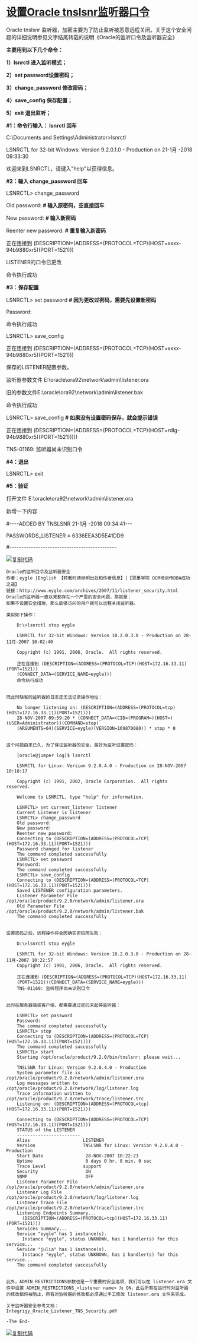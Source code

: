 # [设置Oracle tnslsnr监听器口令](https://www.cnblogs.com/raym/p/10297393.html)

Oracle tnslsnr 监听器，加密主要为了防止监听被恶意远程关闭。关于这个安全问题的详细说明参见文字结尾转载的说明《Oracle的监听口令及监听器安全》

**主要用到以下几个命令：**

**1）lsnrctl 进入监听模式；**

**2）set password设置密码；**

**3）change_password 修改密码；**

**4）save_config 保存配置；**

**5）exit 退出监听；**

 

**#1：命令行输入： lsnrctl 回车**

C:\Documents and Settings\Administrator>lsnrctl

LSNRCTL for 32-bit Windows: Version 9.2.0.1.0 - Production on 21-1月 -2018 09:33:30

欢迎来到LSNRCTL，请键入"help"以获得信息。

 

**#2：输入 change_password 回车**

LSNRCTL> change_password

Old password:  **# 输入原密码，空直接回车**

New password: **# 输入新密码**

Reenter new password:  **# 重复输入新密码**

正在连接到 (DESCRIPTION=(ADDRESS=(PROTOCOL=TCP)(HOST=xxxx-94b9880xr5)(PORT=1521)))

LISTENER的口令已更改

命令执行成功

 

**#3：保存配置**

LSNRCTL> set password  **# 因为更改过密码，需要先设置新密码**

Password:

命令执行成功

LSNRCTL> save_config

正在连接到 (DESCRIPTION=(ADDRESS=(PROTOCOL=TCP)(HOST=xxxx-94b9880xr5)(PORT=1521)))

保存的LISTENER配置参数。

监听器参数文件 E:\oracle\ora92\network\admin\listener.ora

旧的参数文件E:\oracle\ora92\network\admin\listener.bak

命令执行成功

 

LSNRCTL> save_config **# 如果没有设置密码保存，就会提示错误**

正在连接到 (DESCRIPTION=(ADDRESS=(PROTOCOL=TCP)(HOST=rdlg-94b9880xr5)(PORT=1521)))))

TNS-01169: 监听器尚未识别口令

 

**#4：退出**

LSNRCTL> exit

 

**#5：验证**

打开文件 E:\oracle\ora92\network\admin\listener.ora

新增一下内容

\#----ADDED BY TNSLSNR 21-1月 -2018 09:34:41---

PASSWORDS_LISTENER = 6336EEA3D5E41DD9

\#---------------------------------------------

 

[![复制代码](https://common.cnblogs.com/images/copycode.gif)](javascript:void(0);)

```
Oracle的监听口令及监听器安全
作者：eygle |English 【转载时请标明出处和作者信息】|【恩墨学院 OCM培训传DBA成功之道】
链接：http://www.eygle.com/archives/2007/11/listener_security.html
Oracle的监听器一直以来都存在一个严重的安全问题，那就是：
如果不设置安全措施，那么能够访问的用户就可以远程关闭监听器。

类似如下操作：

    D:\>lsnrctl stop eygle

    LSNRCTL for 32-bit Windows: Version 10.2.0.3.0 - Production on 28-11月-2007 10:02:40

    Copyright (c) 1991, 2006, Oracle.  All rights reserved.

    正在连接到 (DESCRIPTION=(ADDRESS=(PROTOCOL=TCP)(HOST=172.16.33.11)(PORT=1521))
    (CONNECT_DATA=(SERVICE_NAME=eygle)))
    命令执行成功


而此时缺省的监听器的日志还无法记录操作地址：

    No longer listening on: (DESCRIPTION=(ADDRESS=(PROTOCOL=tcp)(HOST=172.16.33.11)(PORT=1521)))
    28-NOV-2007 09:59:20 * (CONNECT_DATA=(CID=(PROGRAM=)(HOST=)(USER=Administrator))(COMMAND=stop)
    (ARGUMENTS=64)(SERVICE=eygle)(VERSION=169870080)) * stop * 0


这个问题由来已久，为了保证监听器的安全，最好为监听设置密码：

    [oracle@jumper log]$ lsnrctl     

    LSNRCTL for Linux: Version 9.2.0.4.0 - Production on 28-NOV-2007 10:18:17

    Copyright (c) 1991, 2002, Oracle Corporation.  All rights reserved.

    Welcome to LSNRCTL, type "help" for information.

    LSNRCTL> set current_listener listener
    Current Listener is listener
    LSNRCTL> change_password
    Old password:
    New password:
    Reenter new password:
    Connecting to (DESCRIPTION=(ADDRESS=(PROTOCOL=TCP)(HOST=172.16.33.11)(PORT=1521)))
    Password changed for listener
    The command completed successfully
    LSNRCTL> set password
    Password:
    The command completed successfully
    LSNRCTL> save_config
    Connecting to (DESCRIPTION=(ADDRESS=(PROTOCOL=TCP)(HOST=172.16.33.11)(PORT=1521)))
    Saved LISTENER configuration parameters.
    Listener Parameter File  /opt/oracle/product/9.2.0/network/admin/listener.ora
    Old Parameter File  /opt/oracle/product/9.2.0/network/admin/listener.bak
    The command completed successfully


设置密码之后，远程操作将会因确实密码而失败：

    D:\>lsnrctl stop eygle

    LSNRCTL for 32-bit Windows: Version 10.2.0.3.0 - Production on 28-11月-2007 10:22:57
    Copyright (c) 1991, 2006, Oracle.  All rights reserved.

    正在连接到 (DESCRIPTION=(ADDRESS=(PROTOCOL=TCP)(HOST=172.16.33.11)
    (PORT=1521))(CONNECT_DATA=(SERVICE_NAME=eygle)))
    TNS-01169: 监听程序尚未识别口令


此时在服务器端或客户端，都需要通过密码来起停监听器：

    LSNRCTL> set password
    Password:
    The command completed successfully
    LSNRCTL> stop
    Connecting to (DESCRIPTION=(ADDRESS=(PROTOCOL=TCP)(HOST=172.16.33.11)(PORT=1521)))
    The command completed successfully
    LSNRCTL> start
    Starting /opt/oracle/product/9.2.0/bin/tnslsnr: please wait...

    TNSLSNR for Linux: Version 9.2.0.4.0 - Production
    System parameter file is /opt/oracle/product/9.2.0/network/admin/listener.ora
    Log messages written to /opt/oracle/product/9.2.0/network/log/listener.log
    Trace information written to /opt/oracle/product/9.2.0/network/trace/listener.trc
    Listening on: (DESCRIPTION=(ADDRESS=(PROTOCOL=tcp)(HOST=172.16.33.11)(PORT=1521)))

    Connecting to (DESCRIPTION=(ADDRESS=(PROTOCOL=TCP)(HOST=172.16.33.11)(PORT=1521)))
    STATUS of the LISTENER
    ------------------------
    Alias                    LISTENER
    Version                  TNSLSNR for Linux: Version 9.2.0.4.0 - Production
    Start Date                28-NOV-2007 10:22:23
    Uptime                    0 days 0 hr. 0 min. 0 sec
    Trace Level              support
    Security                  ON
    SNMP                      OFF
    Listener Parameter File  /opt/oracle/product/9.2.0/network/admin/listener.ora
    Listener Log File        /opt/oracle/product/9.2.0/network/log/listener.log
    Listener Trace File      /opt/oracle/product/9.2.0/network/trace/listener.trc
    Listening Endpoints Summary...
      (DESCRIPTION=(ADDRESS=(PROTOCOL=tcp)(HOST=172.16.33.11)(PORT=1521)))
    Services Summary...
    Service "eygle" has 1 instance(s).
      Instance "eygle", status UNKNOWN, has 1 handler(s) for this service...
    Service "julia" has 1 instance(s).
      Instance "eygle", status UNKNOWN, has 1 handler(s) for this service...
    The command completed successfully


此外，ADMIN_RESTRICTIONS参数也是一个重要的安全选项，我们可以在 listener.ora 文件中设置 ADMIN_RESTRICTIONS_<listener name> 为 ON，此后所有在运行时对监听器的修改都将被阻止，所有对监听器的修改都必须通过手工修改 listener.ora 文件来完成。

关于监听器安全参考文档：
Integrigy_Oracle_Listener_TNS_Security.pdf

-The End-
```

[![复制代码](https://common.cnblogs.com/images/copycode.gif)](javascript:void(0);)

 